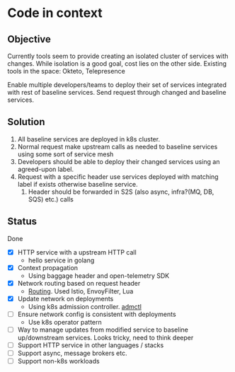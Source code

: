 # Code in context

## Objective

Currently tools seem to provide creating an isolated cluster of services with changes. While isolation is a good goal, cost lies on the other side.
Existing tools in the space: Okteto, Telepresence

Enable multiple developers/teams to deploy their set of services integrated with rest of baseline services. Send request through changed and baseline services.

## Solution

1. All baseline services are deployed in k8s cluster.
1. Normal request make upstream calls as needed to baseline services using some sort of service mesh
1. Developers should be able to deploy their changed services using an agreed-upon label.
1. Request with a specific header use services deployed with matching label if exists otherwise baseline service.
   1. Header should be forwarded in S2S (also async, infra?(MQ, DB, SQS) etc.) calls

## Status

Done

- [x] HTTP service with a upstream HTTP call
  - hello service in golang
- [x] Context propagation
  - Using baggage header and open-telemetry SDK
- [x] Network routing based on request header
  - [Routing](routing/README.md). Used Istio, EnvoyFilter, Lua
- [x] Update network on deployments
  - Using k8s admission controller. [admctl](admctl/README.md)
- [ ] Ensure network config is consistent with deployments
  - Use k8s operator pattern
- [ ] Way to manage updates from modified service to baseline up/downstream services. Looks tricky, need to think deeper
- [ ] Support HTTP service in other languages / stacks
- [ ] Support async, message brokers etc.
- [ ] Support non-k8s workloads
